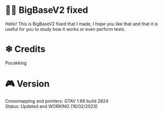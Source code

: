
# 🐱‍👤 BigBaseV2 fixed

Hello! This is BigBaseV2 fixed that I made, I hope you like that and that it is useful for you to study how it works or even perform tests.

# ❄ Credits

Pocakking

# 🎮 Version
Crossmapping and pointers: GTAV 1.66 build 2824  \
Status: Updated and WORKING (16/02/2023)
